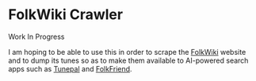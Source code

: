 # FolkWiki Crawler

Work In Progress

I am hoping to be able to use this in order to scrape the [FolkWiki](http://www.folkwiki.se/) website and to dump its tunes so as to make them available to AI-powered search apps such as [Tunepal](https://tunepal.org/index.html#!/record) and [FolkFriend](https://folkfriend.app/).